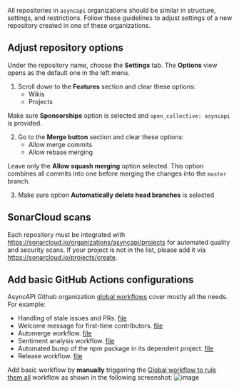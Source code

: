 All repositories in `asyncapi` organizations should be similar in structure, settings, and restrictions. Follow these guidelines to adjust settings of a new repository created in one of these organizations.

## Adjust repository options

Under the repository name, choose the **Settings** tab. The **Options** view opens as the default one in the left menu.

1. Scroll down to the **Features** section and clear these options:
    - Wikis
    - Projects

Make sure **Sponsorships** option is selected and `open_collective: asyncapi` is provided.

2. Go to the **Merge button** section and clear these options:
    - Allow merge commits
    - Allow rebase merging

Leave only the **Allow squash merging** option selected. This option combines all commits into one before merging the changes into the `master` branch.

3. Make sure option **Automatically delete head branches** is selected


## SonarCloud scans

Each repository must be integrated with https://sonarcloud.io/organizations/asyncapi/projects for automated quality and security scans.
If your project is not in the list, please add it via https://sonarcloud.io/projects/create.

## Add basic GitHub Actions configurations

AsyncAPI Github organization [global workflows](https://github.com/asyncapi/.github/tree/master/.github/workflows) cover mostly all the needs. For example:
* Handling of stale issues and PRs. [file](https://github.com/asyncapi/.github/blob/master/.github/workflows/stale-issues-prs.yml)
* Welcome message for first-time contributors. [file](https://github.com/asyncapi/.github/blob/master/.github/workflows/welcome-first-time-contrib.yml)
* Automerge workflow. [file](https://github.com/asyncapi/.github/blob/master/.github/workflows/automerge.yml)
* Sentiment analysis workflow. [file](https://github.com/asyncapi/.github/blob/master/.github/workflows/sentiment-analysis.yml)
* Automated bump of the npm package in its dependent project. [file](https://github.com/asyncapi/.github/blob/master/.github/workflows/if-nodejs-version-bump.yml)
* Release workflow. [file](https://github.com/asyncapi/.github/blob/master/.github/workflows/if-nodejs-release.ymll)

Add basic workflow by **manually** triggering the [Global workflow to rule them all](https://github.com/asyncapi/.github/actions/workflows/global-workflows-support.yml) workflow as shown in the following screenshot:
![image](https://user-images.githubusercontent.com/1083296/115218253-a5e42480-a106-11eb-9723-165b9ba90e93.png)
